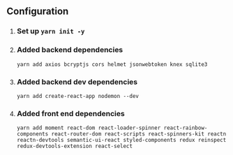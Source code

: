 ## Configuration

1) ### Set up `yarn init -y`
2) ### Added backend dependencies 
    `yarn add axios bcryptjs cors helmet jsonwebtoken knex sqlite3`
3) ### Added backend dev dependencies
    `yarn add create-react-app nodemon --dev`
4) ### Added front end dependencies
    `yarn add moment react-dom react-loader-spinner react-rainbow-components react-router-dom react-scripts react-spinners-kit reactn reactn-devtools semantic-ui-react styled-components redux reinspect redux-devtools-extension react-select` 
